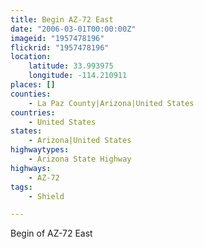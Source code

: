 ```yaml
---
title: Begin AZ-72 East
date: "2006-03-01T00:00:00Z"
imageid: "1957478196"
flickrid: "1957478196"
location:
    latitude: 33.993975
    longitude: -114.210911
places: []
counties:
    - La Paz County|Arizona|United States
countries:
    - United States
states:
    - Arizona|United States
highwaytypes:
    - Arizona State Highway
highways:
    - AZ-72
tags:
    - Shield

---
```

Begin of AZ-72 East